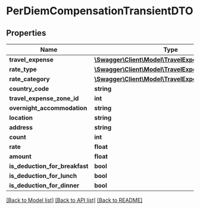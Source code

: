 # PerDiemCompensationTransientDTO

## Properties
Name | Type | Description | Notes
------------ | ------------- | ------------- | -------------
**travel_expense** | [**\Swagger\Client\Model\TravelExpense**](TravelExpense.md) |  | [optional] 
**rate_type** | [**\Swagger\Client\Model\TravelExpenseRate**](TravelExpenseRate.md) |  | [optional] 
**rate_category** | [**\Swagger\Client\Model\TravelExpenseRateCategory**](TravelExpenseRateCategory.md) |  | [optional] 
**country_code** | **string** |  | [optional] 
**travel_expense_zone_id** | **int** |  | [optional] 
**overnight_accommodation** | **string** |  | [optional] 
**location** | **string** |  | [optional] 
**address** | **string** |  | [optional] 
**count** | **int** |  | [optional] 
**rate** | **float** |  | [optional] 
**amount** | **float** |  | [optional] 
**is_deduction_for_breakfast** | **bool** |  | [optional] 
**is_deduction_for_lunch** | **bool** |  | [optional] 
**is_deduction_for_dinner** | **bool** |  | [optional] 

[[Back to Model list]](../README.md#documentation-for-models) [[Back to API list]](../README.md#documentation-for-api-endpoints) [[Back to README]](../README.md)


